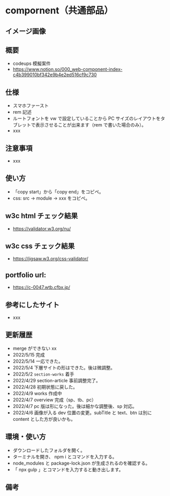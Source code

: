 # compornent（共通部品）

## イメージ画像

## 概要

- codeups 模擬案件
- https://www.notion.so/000_web-component-index-c4b399010bf342e9b4e2ed516cf9c730

## 仕様

- スマホファースト
- rem 記述
- ルートフォントを vw で設定していることから PC サイズのレイアウトをタブレットで表示させることが出来ます（rem で書いた場合のみ）。
- xxx

## 注意事項

- xxx

## 使い方

- 「copy start」から「copy end」をコピペ。
- css: src -> module -> xxx をコピペ。

## w3c html チェック結果

- https://validator.w3.org/nu/

## w3c css チェック結果

- https://jigsaw.w3.org/css-validator/

## portfolio url:

- https://c-0047.wtb.cfbx.jp/

## 参考にしたサイト

- xxx

## 更新履歴

- merge ができない xx
- 2022/5/15 完成
- 2022/5/14 一応できた。
- 2022/5/4 下層サイトの形はできた。後は微調整。
- 2022/5/2 `section-works` 着手
- 2022/4/29 section-article 事前調整完了。
- 2022/4/28 初期状態に戻した。
- 2022/4/9 works 作成中
- 2022/4/7 overview 完成（sp、tb、pc）
- 2022/4/7 pc 版は形になった。後は細かな調整後、sp 対応。
- 2022/4/6 画像が入る dev 位置の変更。subTitle と text、btn は別に content とした方が良いかも。

## 環境・使い方

- ダウンロードしたフォルダを開く。
- ターミナルを開き、 npm i とコマンドを入力する。
- node_modules と package-lock.json が生成されるのを確認する。
- 「 npx gulp 」とコマンドを入力すると動き出します。

## 備考
